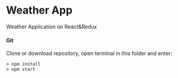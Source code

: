 # Weather App

Weather Application on React&Redux

#### Git
Clone or download repository, open terminal in this folder and enter:
```
> npm install
> npm start
```
